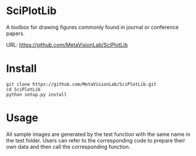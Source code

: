 # SciPlotLib

A toolbox for drawing figures commonly found in journal or conference papers.

URL: https://github.com/MetaVisionLab/SciPlotLib

# Install

```shell script
git clone https://github.com/MetaVisionLab/SciPlotLib.git
cd SciPlotLib
python setup.py install
```

# Usage

All sample images are generated by the test function with the same name in the test folder. Users can refer to the corresponding code to prepare their own data and then call the corresponding function.
